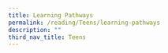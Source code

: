 ```yaml
---
title: Learning Pathways
permalink: /reading/Teens/learning-pathways
description: ""
third_nav_title: Teens
---
```

